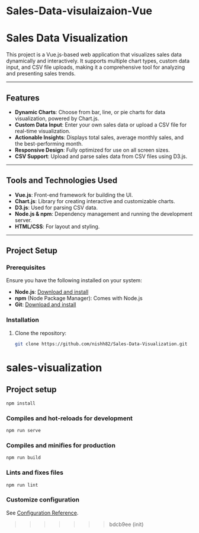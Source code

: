 
# Sales-Data-visulaizaion-Vue
# Sales Data Visualization

This project is a Vue.js-based web application that visualizes sales data dynamically and interactively. It supports multiple chart types, custom data input, and CSV file uploads, making it a comprehensive tool for analyzing and presenting sales trends.

---

## Features

- **Dynamic Charts**: Choose from bar, line, or pie charts for data visualization, powered by Chart.js.
- **Custom Data Input**: Enter your own sales data or upload a CSV file for real-time visualization.
- **Actionable Insights**: Displays total sales, average monthly sales, and the best-performing month.
- **Responsive Design**: Fully optimized for use on all screen sizes.
- **CSV Support**: Upload and parse sales data from CSV files using D3.js.

---

## Tools and Technologies Used

- **Vue.js**: Front-end framework for building the UI.
- **Chart.js**: Library for creating interactive and customizable charts.
- **D3.js**: Used for parsing CSV data.
- **Node.js & npm**: Dependency management and running the development server.
- **HTML/CSS**: For layout and styling.

---

## Project Setup

### Prerequisites
Ensure you have the following installed on your system:
- **Node.js**: [Download and install](https://nodejs.org/)
- **npm** (Node Package Manager): Comes with Node.js
- **Git**: [Download and install](https://git-scm.com/)

### Installation
1. Clone the repository:
   ```bash
   git clone https://github.com/nishh82/Sales-Data-Visualization.git

# sales-visualization

## Project setup
```
npm install
```

### Compiles and hot-reloads for development
```
npm run serve
```

### Compiles and minifies for production
```
npm run build
```

### Lints and fixes files
```
npm run lint
```

### Customize configuration
See [Configuration Reference](https://cli.vuejs.org/config/).
>>>>>>> bdcb9ee (init)
